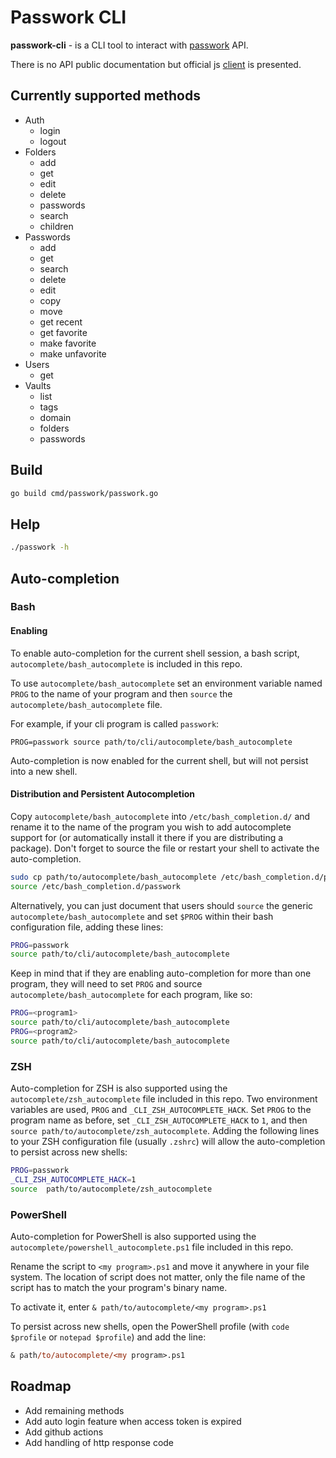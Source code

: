 # Passwork CLI

**passwork-cli** - is a CLI tool to interact with [passwork](<https://passwork.me>) API.

There is no API public documentation but official js [client](<https://github.com/passwork-me/js-connector/tree/main/src/rest-modules>) is presented.

## Currently supported methods

* Auth
  * login
  * logout
* Folders
  * add
  * get
  * edit
  * delete
  * passwords
  * search
  * children
* Passwords
  * add
  * get
  * search
  * delete
  * edit
  * copy
  * move
  * get recent
  * get favorite
  * make favorite
  * make unfavorite
* Users
  * get
* Vaults
  * list
  * tags
  * domain
  * folders
  * passwords

## Build

```bash
go build cmd/passwork/passwork.go 
```

## Help

```bash
./passwork -h
```

## Auto-completion

### Bash

#### Enabling

To enable auto-completion for the current shell session, a bash script,
`autocomplete/bash_autocomplete` is included in this repo.

To use `autocomplete/bash_autocomplete` set an environment variable named `PROG` to
the name of your program and then `source` the `autocomplete/bash_autocomplete` file.

For example, if your cli program is called `passwork`:

`PROG=passwork source path/to/cli/autocomplete/bash_autocomplete`

Auto-completion is now enabled for the current shell, but will not persist into a new shell.

#### Distribution and Persistent Autocompletion

Copy `autocomplete/bash_autocomplete` into `/etc/bash_completion.d/` and rename
it to the name of the program you wish to add autocomplete support for (or
automatically install it there if you are distributing a package). Don't forget
to source the file or restart your shell to activate the auto-completion.

```bash
sudo cp path/to/autocomplete/bash_autocomplete /etc/bash_completion.d/passwork
source /etc/bash_completion.d/passwork
```

Alternatively, you can just document that users should `source` the generic
`autocomplete/bash_autocomplete` and set `$PROG` within their bash configuration
file, adding these lines:

```bash
PROG=passwork
source path/to/cli/autocomplete/bash_autocomplete
```

Keep in mind that if they are enabling auto-completion for more than one program,
they will need to set `PROG` and source `autocomplete/bash_autocomplete` for each
program, like so:

```bash
PROG=<program1>
source path/to/cli/autocomplete/bash_autocomplete
PROG=<program2>
source path/to/cli/autocomplete/bash_autocomplete
```

### ZSH

Auto-completion for ZSH is also supported using the `autocomplete/zsh_autocomplete`
file included in this repo. Two environment variables are used, `PROG` and `_CLI_ZSH_AUTOCOMPLETE_HACK`.
Set `PROG` to the program name as before, set `_CLI_ZSH_AUTOCOMPLETE_HACK` to `1`, and
then `source path/to/autocomplete/zsh_autocomplete`. Adding the following lines to your ZSH
configuration file (usually `.zshrc`) will allow the auto-completion to persist across new shells:

```zsh
PROG=passwork
_CLI_ZSH_AUTOCOMPLETE_HACK=1
source  path/to/autocomplete/zsh_autocomplete
```

### PowerShell

Auto-completion for PowerShell is also supported using the `autocomplete/powershell_autocomplete.ps1`
file included in this repo.

Rename the script to `<my program>.ps1` and move it anywhere in your file system.
The location of script does not matter, only the file name of the script has to match
the your program's binary name.

To activate it, enter `& path/to/autocomplete/<my program>.ps1`

To persist across new shells, open the PowerShell profile (with `code $profile` or `notepad $profile`)
and add the line:

```ps
& path/to/autocomplete/<my program>.ps1
```

## Roadmap

* Add remaining methods
* Add auto login feature when access token is expired
* Add github actions
* Add handling of http response code
